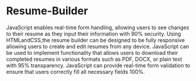 # Resume-Builder
 JavaScript enables real-time form handling, allowing users to see changes to their resume as they input their
 information with 90% security.
 Using HTMLandCSS,the resume builder can be designed to be fully responsive allowing users to create and edit
 resumes from any device.
 JavaScript can be used to implement functionality that allows users to download their completed resumes in
 various formats such as PDF, DOCX, or plain text with 95% transparency.
 JavaScript can provide real-time form validation to ensure that users correctly fill all necessary fields 100%.
